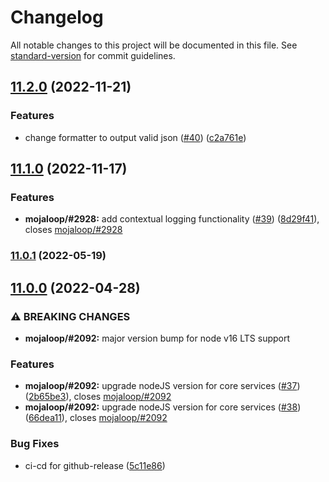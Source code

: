 # Changelog

All notable changes to this project will be documented in this file. See [standard-version](https://github.com/conventional-changelog/standard-version) for commit guidelines.

## [11.2.0](https://github.com/mojaloop/central-services-logger/compare/v11.1.0...v11.2.0) (2022-11-21)


### Features

* change formatter to output valid json ([#40](https://github.com/mojaloop/central-services-logger/issues/40)) ([c2a761e](https://github.com/mojaloop/central-services-logger/commit/c2a761e58425ffffa86c09d3883cb64a5517d215))

## [11.1.0](https://github.com/mojaloop/central-services-logger/compare/v11.0.1...v11.1.0) (2022-11-17)


### Features

* **mojaloop/#2928:** add contextual logging functionality ([#39](https://github.com/mojaloop/central-services-logger/issues/39)) ([8d29f41](https://github.com/mojaloop/central-services-logger/commit/8d29f41cdd1e296cb1fca68cbefc0af83d84bb2a)), closes [mojaloop/#2928](https://github.com/mojaloop/project/issues/2928)

### [11.0.1](https://github.com/mojaloop/central-services-logger/compare/v11.0.0...v11.0.1) (2022-05-19)

## [11.0.0](https://github.com/mojaloop/central-services-logger/compare/v10.6.2...v11.0.0) (2022-04-28)


### ⚠ BREAKING CHANGES

* **mojaloop/#2092:** major version bump for node v16 LTS support

### Features

* **mojaloop/#2092:** upgrade nodeJS version for core services ([#37](https://github.com/mojaloop/central-services-logger/issues/37)) ([2b65be3](https://github.com/mojaloop/central-services-logger/commit/2b65be3c0481beb392b68ec10e90851985b77c3a)), closes [mojaloop/#2092](https://github.com/mojaloop/project/issues/2092)
* **mojaloop/#2092:** upgrade nodeJS version for core services ([#38](https://github.com/mojaloop/central-services-logger/issues/38)) ([66dea11](https://github.com/mojaloop/central-services-logger/commit/66dea117be203d0de7ed960df44da58eb9384d9d)), closes [mojaloop/#2092](https://github.com/mojaloop/project/issues/2092)


### Bug Fixes

* ci-cd for github-release ([5c11e86](https://github.com/mojaloop/central-services-logger/commit/5c11e8604a69e38997afb487179aec9454f06f94))
